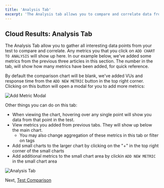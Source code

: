 ```yaml
---
title: 'Analysis Tab'
excerpt: 'The Analysis tab allows you to compare and correlate data from your k6 test.'
---
```


## Cloud Results: Analysis Tab

The Analysis Tab allow you to gather all interesting data points from your test to compare and correlate. Any metrics you that you click on `ADD CHART TO ANALYSIS` will show up here. In our example below, we've added some metrics from the previous three articles in this section. The number in the tab, will show how many metrics have been added, for quick reference.

By default the comparison chart will be blank, we've added VUs and response time from the `ADD NEW METRIC` button in the top right corner. Clicking on this button will open a modal for you to add more metrics:

![Add Metric Modal](/images/06%Analysis%Tab/add-metric-modal.png)

Other things you can do on this tab:

- When viewing the chart, hovering over any single point will show you data from that point in the test.
- View metrics you added from previous tabs. They will show up below the main chart.
  - You may also change aggregation of these metrics in this tab or filter on tags
- Add small charts to the larger chart by clicking on the "+" in the top right corner of the small charts
- Add additional metrics to the small chart area by clickin `ADD NEW METRIC` in the small chart area

![Analysis Tab](/images/06%Analysis%Tab/analysis-tab.png)

Next, [Test Comparison](/cloud/analyzing-results/test-comparison)
